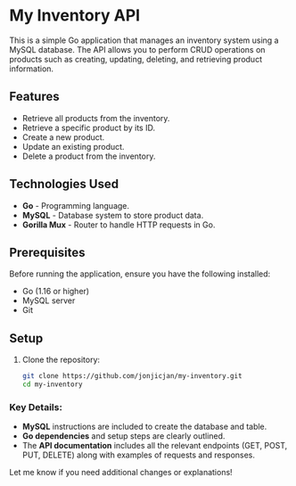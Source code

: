 # My Inventory API

This is a simple Go application that manages an inventory system using a MySQL database. The API allows you to perform CRUD operations on products such as creating, updating, deleting, and retrieving product information.

## Features

- Retrieve all products from the inventory.
- Retrieve a specific product by its ID.
- Create a new product.
- Update an existing product.
- Delete a product from the inventory.

## Technologies Used

- **Go** - Programming language.
- **MySQL** - Database system to store product data.
- **Gorilla Mux** - Router to handle HTTP requests in Go.

## Prerequisites

Before running the application, ensure you have the following installed:

- Go (1.16 or higher)
- MySQL server
- Git

## Setup

1. Clone the repository:

   ```bash
   git clone https://github.com/jonjicjan/my-inventory.git
   cd my-inventory

### Key Details:
- **MySQL** instructions are included to create the database and table.
- **Go dependencies** and setup steps are clearly outlined.
- The **API documentation** includes all the relevant endpoints (GET, POST, PUT, DELETE) along with examples of requests and responses.

Let me know if you need additional changes or explanations!
